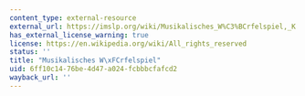 ```yaml
---
content_type: external-resource
external_url: https://imslp.org/wiki/Musikalisches_W%C3%BCrfelspiel,_K.516f_(Mozart,_Wolfgang_Amadeus)
has_external_license_warning: true
license: https://en.wikipedia.org/wiki/All_rights_reserved
status: ''
title: "Musikalisches W\xFCrfelspiel"
uid: 6ff10c14-76be-4d47-a024-fcbbbcfafcd2
wayback_url: ''
---
```

